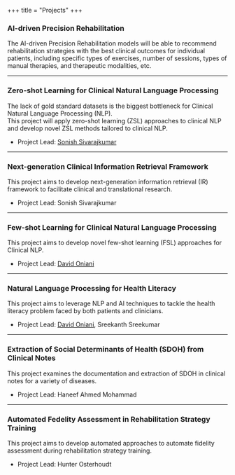 +++
title = "Projects"
+++

### AI-driven Precision Rehabilitation

The AI-driven Precision Rehabilitation models will be able to recommend rehabilitation strategies with the best clinical outcomes for individual patients, including specific types of exercises, number of sessions, types of manual therapies, and therapeutic modalities, etc.

---

### Zero-shot Learning for Clinical Natural Language Processing

The lack of gold standard datasets is the biggest bottleneck for Clinical Natural Language
Processing (NLP).  
This project will apply zero-shot learning (ZSL) approaches to clinical NLP and develop novel ZSL
methods tailored to clinical NLP.

- Project Lead: [Sonish Sivarajkumar][sonish]

---

### Next-generation Clinical Information Retrieval Framework

This project aims to develop next-generation information retrieval (IR) framework to facilitate
clinical and translational research.

- Project Lead: Sonish Sivarajkumar

---

### Few-shot Learning for Clinical Natural Language Processing

This project aims to develop novel few-shot learning (FSL) approaches for Clinical NLP.

- Project Lead: [David Oniani][david]

---

### Natural Language Processing for Health Literacy

This project aims to leverage NLP and AI techniques to tackle the health literacy problem faced by
both patients and clinicians.

- Project Lead: [David Oniani][david], Sreekanth Sreekumar

---

### Extraction of Social Determinants of Health (SDOH) from Clinical Notes

This project examines the documentation and extraction of SDOH in clinical notes for a variety of
diseases.

- Project Lead: Haneef Ahmed Mohammad

---

### Automated Fedelity Assessment in Rehabilitation Strategy Training

This project aims to develop automated approaches to automate fidelity assessment during
rehabilitation strategy training.

- Project Lead: Hunter Osterhoudt

[david]: https://davidoniani.com
[sonish]: https://sonishsivarajkumar.github.io/homepage/
